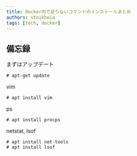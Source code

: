```yaml
---
title: Docker内で足りないコマンドのインストールまとめ
authors: stoikheia
tags: [tech, docker]
---
```


## 備忘録

まずはアップデート

```
# apt-get update
```

vim

```
# apt install vim
```

ps

```
# apt install procps
```

netstat, lsof

```
# apt install net-tools
# apt install lsof
```